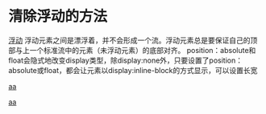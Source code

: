 # 清除浮动的方法

[浮动](https://www.cnblogs.com/Danyqueen/p/10757712.html)
浮动元素之间是漂浮着，并不会形成一个流。浮动元素总是要保证自己的顶部与上一个标准流中的元素（未浮动元素）的底部对齐。
position：absolute和float会隐式地改变display类型，除display:none外，只要设置了position：absolute或float，都会让元素以display:inline-block的方式显示，可以设置长宽

[aa](https://www.cnblogs.com/plsmile/p/11125641.html)

[aa](https://www.cnblogs.com/SallyShan/p/11470549.html)